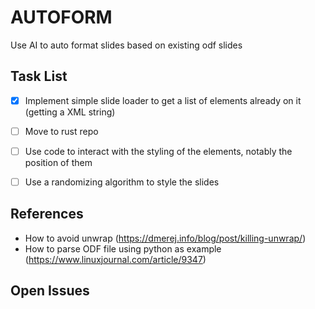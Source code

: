 # AUTOFORM
Use AI to auto format slides based on existing odf slides

## Task List 
 * [x] Implement simple slide loader to get a list of elements already on it (getting a XML string)
 * [ ] Move to rust repo
 * [ ] Use code to interact with the styling of the elements, notably the position of them
 * [ ] Use a randomizing algorithm to style the slides 



## References
* How to avoid unwrap (https://dmerej.info/blog/post/killing-unwrap/)
* How to parse ODF file using python as example (https://www.linuxjournal.com/article/9347)

## Open Issues
